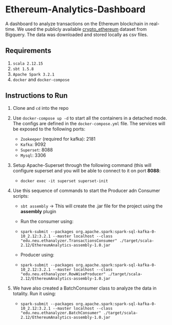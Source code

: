# Ethereum-Analytics-Dashboard

A dashboard to analyze transactions on the Ethereum blockchain in real-time. We used the publicly available [crypto_ethereum](https://cloud.google.com/blog/products/data-analytics/ethereum-bigquery-public-dataset-smart-contract-analytics) dataset from Bigquery.
The data was downloaded and stored locally as csv files.

## Requirements

1. `scala 2.12.15`
2. `sbt 1.5.8`
3. `Apache Spark 3.2.1`
4. `docker` and `docker-compose`


## Instructions to Run

1. Clone and `cd` into the repo

2. Use `docker-compose up -d` to start all the containers in a detached mode. The configs are defined in the `docker-compose.yml` file.
   The services will be exposed to the following ports:

    - `Zookeeper` (required for kafka): 2181
    - `Kafka`: 9092
    - `Superset`: 8088
    - `Mysql`: 3306

3. Setup Apache-Superset through the following command (this will configure superset and you will be able to connect to it on port **8088**:

    - ```docker exec -it superset superset-init```


4. Use this sequence of commands to start the Producer adn Consumer scripts:

    - `sbt assembly` -> This will create the .jar file for the project using the **assembly** plugin

    - Run the consumer using:
    - ```spark-submit --packages org.apache.spark:spark-sql-kafka-0-10_2.12:3.2.1 --master localhost --class "edu.neu.ethanalyzer.TransactionsConsumer" ./target/scala-2.12/EthereumAnalytics-assembly-1.0.jar```
    - Producer using:
    - ```spark-submit --packages org.apache.spark:spark-sql-kafka-0-10_2.12:3.2.1 --master localhost --class "edu.neu.ethanalyzer.RowWiseProducer" ./target/scala-2.12/EthereumAnalytics-assembly-1.0.jar```

5. We have also created a BatchConsumer class to analyze the data in totality. Run it using:
   - ```spark-submit --packages org.apache.spark:spark-sql-kafka-0-10_2.12:3.2.1 --master localhost --class "edu.neu.ethanalyzer.BatchConsumer" ./target/scala-2.12/EthereumAnalytics-assembly-1.0.jar```
```